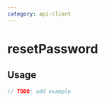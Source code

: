 ```yaml
---
category: api-client
---
```


# resetPassword

<!-- PLACEHOLDER_DESCRIPTION -->

## Usage

```ts
// TODO: add example
```
